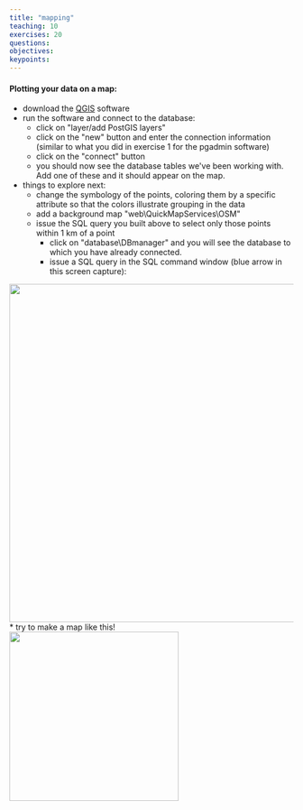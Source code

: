 ```yaml
---
title: "mapping"
teaching: 10
exercises: 20
questions:
objectives:
keypoints:
---
```


#### Plotting your data on a map:

* download the [QGIS](http://qgis.org/en/site/) software
* run the software and connect to the database:
   * click on "layer/add PostGIS layers"
   * click on the "new" button and enter the connection information (similar to what you did in exercise 1 for the pgadmin software)
   * click on the "connect" button
   * you should now see the database tables we've been working with. Add one of these and it should appear on the map.
* things to explore next:
   * change the symbology of the points, coloring them by a specific attribute so that the colors illustrate grouping in the data
   * add a background map "web\QuickMapServices\OSM"
   * issue the SQL query you built above to select only those points within 1 km of a point
     * click on "database\DBmanager" and you will see the database to which you have already connected.
     * issue a SQL query in the SQL command window (blue arrow in this screen capture):
<img src = "images/dbmanager.png" width = 600>
   * try to make a map like this!
<br>
<img src = "images/crimeradius.png" width = 300>
<br>

